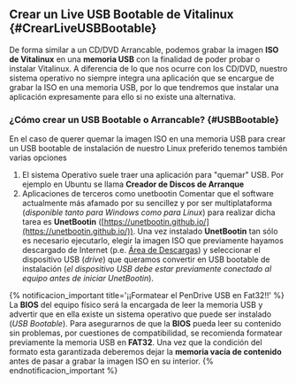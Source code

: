## Crear un Live USB Bootable de Vitalinux {#CrearLiveUSBBootable}

De forma similar a un CD/DVD Arrancable, podemos grabar la imagen **ISO de Vitalinux** en una **memoria USB** con la finalidad de poder probar o instalar Vitalinux.  A diferencia de lo que nos ocurre con los CD/DVD, nuestro sistema operativo no siempre integra una aplicación que se encargue de grabar la ISO en una memoria USB, por lo que tendremos que instalar una aplicación expresamente para ello si no existe una alternativa.


### ¿Cómo crear un USB Bootable o Arrancable? {#USBBootable}

En el caso de querer quemar la imagen ISO en una memoria USB para crear un USB bootable de instalación de nuestro Linux preferido tenemos también varias opciones

1.  El sistema Operativo suele traer una aplicación para "quemar" USB. Por ejemplo en Ubuntu se llama **Creador de Discos de Arranque**
1.  Aplicaciones de terceros como unetbootin
Comentar que el software actualmente más afamado por su sencillez y por ser multiplataforma (*disponible tanto para Windows como para Linux*) para realizar dicha tarea es **UnetBootin** ([https://unetbootin.github.io/](https://unetbootin.github.io/)). Una vez instalado **UnetBootin** tan sólo es necesario ejecutarlo, elegir la imagen ISO que previamente hayamos descargado de Internet (p.e. [Área de Descargas]({#areaDescargas})) y seleccionar el dispositivo USB (*drive*) que queramos convertir en USB bootable de instalación (*el dispositivo USB debe estar previamente conectado al equipo antes de iniciar UnetBootin*).

{% notificacion_important title='¡¡Formatear el PenDrive USB en Fat32!!' %}
La <b>BIOS</b> del equipo físico será la encargada de leer la memoria USB y advertir que en ella existe un sistema operativo que puede ser instalado (<i>USB Bootable</i>).  Para asegurarnos de que la <b>BIOS</b> pueda leer su contenido sin problemas, por cuestiones de compatibilidad, se recomienda formatear previamente la memoria USB en <b>FAT32</b>. Una vez que la condición del formato esta garantizada deberemos dejar la <b>memoria vacía de contenido</b> antes de pasar a grabar la imagen ISO en su interior.
{% endnotificacion_important %}


